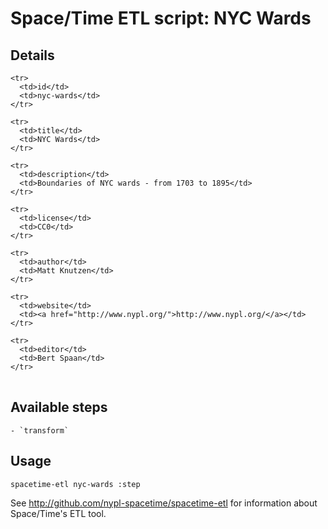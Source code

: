 # Space/Time ETL script: NYC Wards

## Details

<table>
  <tbody>

    <tr>
      <td>id</td>
      <td>nyc-wards</td>
    </tr>

    <tr>
      <td>title</td>
      <td>NYC Wards</td>
    </tr>

    <tr>
      <td>description</td>
      <td>Boundaries of NYC wards - from 1703 to 1895</td>
    </tr>

    <tr>
      <td>license</td>
      <td>CC0</td>
    </tr>

    <tr>
      <td>author</td>
      <td>Matt Knutzen</td>
    </tr>

    <tr>
      <td>website</td>
      <td><a href="http://www.nypl.org/">http://www.nypl.org/</a></td>
    </tr>

    <tr>
      <td>editor</td>
      <td>Bert Spaan</td>
    </tr>
  </tbody>
</table>

## Available steps

    - `transform`

## Usage

```
spacetime-etl nyc-wards :step
```

See http://github.com/nypl-spacetime/spacetime-etl for information about Space/Time's ETL tool.

